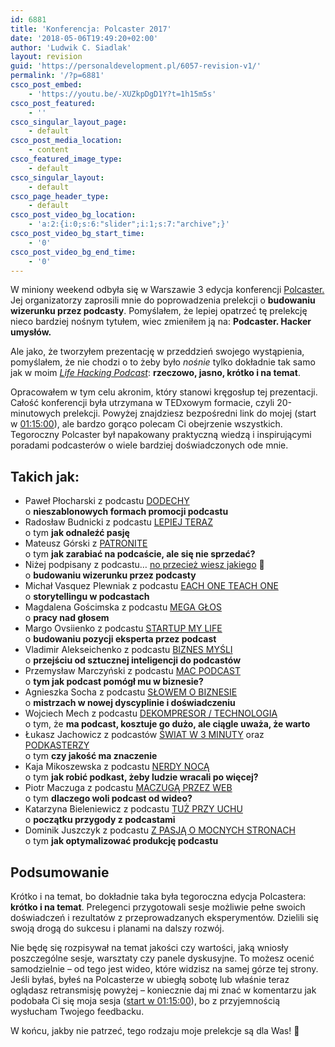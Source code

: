 ```yaml
---
id: 6881
title: 'Konferencja: Polcaster 2017'
date: '2018-05-06T19:49:20+02:00'
author: 'Ludwik C. Siadlak'
layout: revision
guid: 'https://personaldevelopment.pl/6057-revision-v1/'
permalink: '/?p=6881'
csco_post_embed:
    - 'https://youtu.be/-XUZkpDgD1Y?t=1h15m5s'
csco_post_featured:
    - ''
csco_singular_layout_page:
    - default
csco_post_media_location:
    - content
csco_featured_image_type:
    - default
csco_singular_layout:
    - default
csco_page_header_type:
    - default
csco_post_video_bg_location:
    - 'a:2:{i:0;s:6:"slider";i:1;s:7:"archive";}'
csco_post_video_bg_start_time:
    - '0'
csco_post_video_bg_end_time:
    - '0'
---
```


W miniony weekend odbyła się w Warszawie 3 edycja konferencji [Polcaster.](http://polcaster.pl) Jej organizatorzy zaprosili mnie do poprowadzenia prelekcji o **budowaniu wizerunku przez podcasty**. Pomyślałem, że lepiej opatrzeć tę prelekcję nieco bardziej nośnym tytułem, wiec zmieniłem ją na: **Podcaster. Hacker umysłów.**

Ale jako, że tworzyłem prezentację w przeddzień swojego wystąpienia, pomyślałem, że nie chodzi o to żeby było *nośnie* tylko dokładnie tak samo jak w moim [*Life Hacking Podcast*](http://personaldevelopment.pl/podcast/): **rzeczowo, jasno, krótko i na temat**.

Opracowałem w tym celu akronim, który stanowi kręgosłup tej prezentacji. Całość konferencji była utrzymana w TEDxowym formacie, czyli 20-minutowych prelekcji. Powyżej znajdziesz bezpośredni link do mojej (start w [01:15:00](https://youtu.be/-XUZkpDgD1Y?t=1h15m5s)), ale bardzo gorąco polecam Ci obejrzenie wszystkich. Tegoroczny Polcaster był napakowany praktyczną wiedzą i inspirującymi poradami podcasterów o wiele bardziej doświadczonych ode mnie.

## Takich jak:

- Paweł Płocharski z podcastu [DODECHY](http://dodechypodcast.pl)  
    o **nieszablonowych formach promocji podcastu**
- Radosław Budnicki z podcastu [LEPIEJ TERAZ ](https://www.google.pl/url?sa=t&rct=j&q=&esrc=s&source=web&cd=1&cad=rja&uact=8&ved=0ahUKEwjQmInhv8rUAhWCNJoKHRL0BHkQFggiMAA&url=http%3A%2F%2Fwww.lepiejteraz.pl%2F&usg=AFQjCNFiPCeonfT01AmI_76iLyFaQHq1zA&sig2=SYE2IPUQQt3ByUZV3c-IWQ)  
    o tym **jak odnaleźć pasję**
- Mateusz Górski z [PATRONITE ](http://patronite.pl)  
    o tym **jak zarabiać na podcaście, ale się nie sprzedać?**
- Niżej podpisany z podcastu… [no przecież wiesz jakiego](http://personaldevelopment.pl/podcast/) 🙂  
    o **budowaniu wizerunku przez podcasty**
- Michał Vasquez Plewniak z podcastu [EACH ONE TEACH ONE ](http://www.eachoneteachone.pl/category/podcast/)  
    o **storytellingu w podcastach**
- Magdalena Gościmska z podcastu [MEGA GŁOS ](https://www.megaglos.com/podcast)  
    o **pracy nad głosem**
- Margo Ovsiienko z podcastu [STARTUP MY LIFE ](http://startupmylife.net/)  
    o **budowaniu pozycji eksperta przez podcast**
- Vladimir Alekseichenko z podcastu [BIZNES MYŚLI](http://biznesmysli.pl/)  
    o **przejściu od sztucznej inteligencji do podcastów**
- Przemysław Marczyński z podcastu [MAC PODCAST ](https://soundcloud.com/macpodcast)  
    o **tym jak podcast pomógł mu w biznesie?**
- Agnieszka Socha z podcastu [SŁOWEM O BIZNESIE ](http://www.slowemobiznesie.pl/category/podcast/)  
    o **mistrzach w nowej dyscyplinie i doświadczeniu**
- Wojciech Mech z podcastu [DEKOMPRESOR / TECHNOLOGIA ](http://dekompresor.pl/technologia)  
    o tym, że **ma podcast, kosztuje go dużo, ale ciągle uważa, że warto**
- Łukasz Jachowicz z podcastów [ŚWIAT W 3 MINUTY](http://www.trzyminuty.com/tag/podcast/) oraz [PODKASTERZY](http://podkasterzy.pl)  
    o tym **czy jakość ma znaczenie**
- Kaja Mikoszewska z podcastu [NERDY NOCĄ ](http://nerdynoca.pl/)  
    o tym **jak robić podkast, żeby ludzie wracali po więcej?**
- Piotr Maczuga z podcastu [MACZUGĄ PRZEZ WEB ](https://maczuga.edu.pl/tag/maczuga-przez-web/)  
    o tym **dlaczego woli podcast od wideo?**
- Katarzyna Bieleniewicz z podcastu [TUŻ PRZY UCHU ](https://tuzprzyuchu.pl/)  
    o **początku przygody z podcastami**
- Dominik Juszczyk z podcastu [Z PASJĄ O MOCNYCH STRONACH](https://nearperfectperformance.com/pl/category/podcast/)  
    o tym **jak optymalizować produkcję podcastu**

## Podsumowanie

Krótko i na temat, bo dokładnie taka była tegoroczna edycja Polcastera: **krótko i na temat**. Prelegenci przygotowali sesje możliwie pełne swoich doświadczeń i rezultatów z przeprowadzanych eksperymentów. Dzielili się swoją drogą do sukcesu i planami na dalszy rozwój.

Nie będę się rozpisywał na temat jakości czy wartości, jaką wniosły poszczególne sesje, warsztaty czy panele dyskusyjne. To możesz ocenić samodzielnie – od tego jest wideo, które widzisz na samej górze tej strony. Jeśli byłaś, byłeś na Polcasterze w ubiegłą sobotę lub właśnie teraz oglądasz retransmisję powyżej – koniecznie daj mi znać w komentarzu jak podobała Ci się moja sesja ([start w 01:15:00](https://youtu.be/-XUZkpDgD1Y?t=1h15m5s)), bo z przyjemnością wysłucham Twojego feedbacku.

W końcu, jakby nie patrzeć, tego rodzaju moje prelekcje są dla Was! 🙂